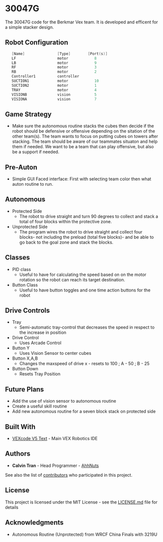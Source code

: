 # 30047G

The 30047G code for the Berkmar Vex team. It is developed and efficent for a simple stacker design. 

## Robot Configuration 
```c++
   [Name]               [Type]        [Port(s)]
   LF                   motor            8               
   LB                   motor            9               
   RF                   motor            3               
   RB                   motor            2                
   Controller1          controller                    
   SUCTION1             motor            10               
   SUCTION2             motor            1               
   TRAY                 motor            4                
   VISIONB              vision           5               
   VISIONA              vision           7         
```
## Game Strategy 
- Make sure the autonomous routine stacks the cubes then decide if the robot should be defensive or offensive depending on the sitation   of the other team(s). The team wants to focus on putting cubes on towers after stacking. The team should be aware of our teammates       situaton and help them if needed. We want to be a team that can play offensive, but also be a support if needed. 
## Pre-Auton 
* Simple GUI Faced interface: First with selecting team color then what auton routine to run.
## Autonomous
* Protected Side 
  - The robot to drive straight and turn 90 degrees to collect and stack a total of four blocks within the protective zone. 
* Unprotected Side
  - The program wires the robot to drive straight and collect four blocks- not including the preload (total five blocks)- and be able to go back to the goal zone and stack the blocks.
## Classes
* PID class
   - Useful to have for calculating the speed based on on the motor rotation so the robot can reach its target destination.
* Button Class
   - Useful to have button toggles and one time action buttons for the robot
## Drive Controls 
* Tray
  - Semi-automatic tray-control that decreases the speed in respect to the increase in position
* Drive Control
  - Uses Arcade Control
* Button Y
  - Uses Vision Sensor to center cubes
* Button X,A,B 
  - Changes the maxspeed of drive x - resets to 100 ; A - 50 ; B - 25
* Button Down
  - Resets Tray Position
## Future Plans
* Add the use of vision sensor to autonomous routine
* Create a useful skill routine
* Add new autonomous routine for a seven block stack on protected side 

## Built With

* [VEXcode V5 Text](https://www.vexrobotics.com/vexcode-download) - Main VEX Robotics IDE

## Authors

* **Calvin Tran** - Head Programmer - [AhhNuts](https://github.com/AhhNuts)

See also the list of [contributors](https://github.com/your/project/contributors) who participated in this project.

## License

This project is licensed under the MIT License - see the [LICENSE.md](LICENSE) file for details

## Acknowledgments

* Autonomous Routine (Unprotected) from WRCF China Finals with 3219U 


